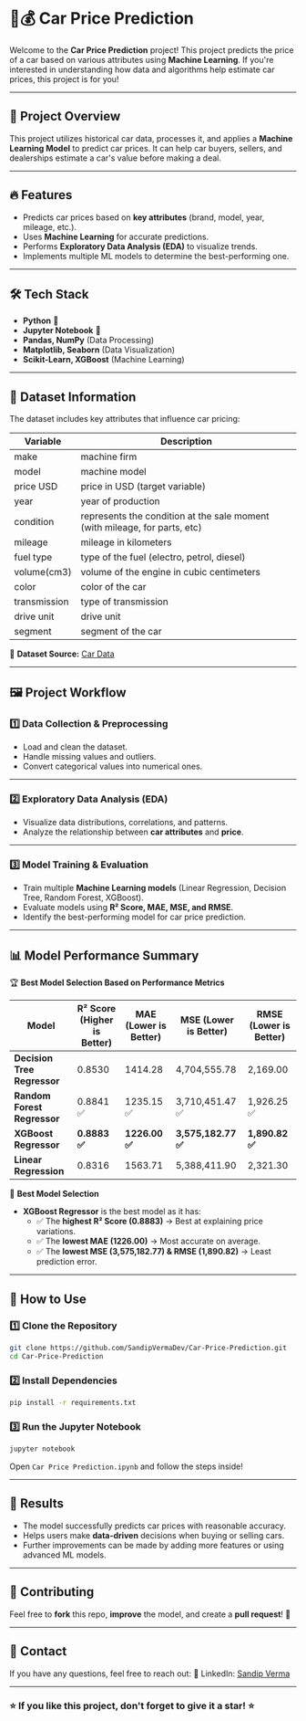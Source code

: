 # 🚗💰 Car Price Prediction  

Welcome to the **Car Price Prediction** project! This project predicts the price of a car based on various attributes using **Machine Learning**. If you're interested in understanding how data and algorithms help estimate car prices, this project is for you!  

---

## 📌 Project Overview  
This project utilizes historical car data, processes it, and applies a **Machine Learning Model** to predict car prices. It can help car buyers, sellers, and dealerships estimate a car's value before making a deal.  

---

## 🔥 Features  
- Predicts car prices based on **key attributes** (brand, model, year, mileage, etc.).  
- Uses **Machine Learning** for accurate predictions.  
- Performs **Exploratory Data Analysis (EDA)** to visualize trends.  
- Implements multiple ML models to determine the best-performing one.  

---

## 🛠️ Tech Stack  
- **Python** 🐍  
- **Jupyter Notebook** 📒  
- **Pandas, NumPy** (Data Processing)  
- **Matplotlib, Seaborn** (Data Visualization)  
- **Scikit-Learn, XGBoost** (Machine Learning)  

---

## 📂 Dataset Information  
The dataset includes key attributes that influence car pricing:  

| Variable | Description |
| --- | --- |
| make| machine firm |
| model| machine model |
|price USD| price in USD (target variable)|
| year| year of production|
| condition| represents the condition at the sale moment (with mileage, for parts, etc)|
| mileage| mileage in kilometers|
| fuel type| type of the fuel (electro, petrol, diesel)|
| volume(cm3)| volume of the engine in cubic centimeters|
| color| color of the car|
| transmission| type of transmission|
| drive unit| drive unit|
| segment| segment of the car|

📌 **Dataset Source:** [Car Data](https://www.kaggle.com/datasets/slavapasedko/belarus-used-cars-prices)

---

## 🖼️ Project Workflow  

### 1️⃣ Data Collection & Preprocessing  
- Load and clean the dataset.  
- Handle missing values and outliers.  
- Convert categorical values into numerical ones.  


---

### 2️⃣ Exploratory Data Analysis (EDA)  
- Visualize data distributions, correlations, and patterns.  
- Analyze the relationship between **car attributes** and **price**.  


---

### 3️⃣ Model Training & Evaluation  
- Train multiple **Machine Learning models** (Linear Regression, Decision Tree, Random Forest, XGBoost).  
- Evaluate models using **R² Score, MAE, MSE, and RMSE**.  
- Identify the best-performing model for car price prediction.  

---

## 📊 Model Performance Summary  
🏆 **Best Model Selection Based on Performance Metrics**  

| Model | R² Score (Higher is Better) | MAE (Lower is Better) | MSE (Lower is Better) | RMSE (Lower is Better) |
|---|---|---|---|---|
| **Decision Tree Regressor** | 0.8530 | 1414.28 | 4,704,555.78 | 2,169.00 |
| **Random Forest Regressor** | 0.8841 ✅ | 1235.15 ✅ | 3,710,451.47 ✅ | 1,926.25 ✅ |
| **XGBoost Regressor** | **0.8883 ✅** | **1226.00 ✅** | **3,575,182.77 ✅** | **1,890.82 ✅** |
| **Linear Regression** | 0.8316 | 1563.71 | 5,388,411.90 | 2,321.30 |

📌 **Best Model Selection**  
- **XGBoost Regressor** is the best model as it has:  
  - ✅ The **highest R² Score (0.8883)** → Best at explaining price variations.  
  - ✅ The **lowest MAE (1226.00)** → Most accurate on average.  
  - ✅ The **lowest MSE (3,575,182.77) & RMSE (1,890.82)** → Least prediction error.  

---

## 🚀 How to Use  

### 1️⃣ Clone the Repository  
```bash
git clone https://github.com/SandipVermaDev/Car-Price-Prediction.git
cd Car-Price-Prediction
```

### 2️⃣ Install Dependencies
```bash
pip install -r requirements.txt
```

### 3️⃣ Run the Jupyter Notebook
```bash
jupyter notebook
```
Open `Car Price Prediction.ipynb` and follow the steps inside!

---

## 📌 Results
- The model successfully predicts car prices with reasonable accuracy.
- Helps users make **data-driven** decisions when buying or selling cars.
- Further improvements can be made by adding more features or using advanced ML models.

---

## 📢 Contributing
Feel free to **fork** this repo, **improve** the model, and create a **pull request**! 🚀

---

## 📩 Contact
If you have any questions, feel free to reach out:
🔗 LinkedIn: [Sandip Verma](https://github.com/SandipVermaDev)

---

### ⭐ If you like this project, don't forget to give it a star! ⭐

